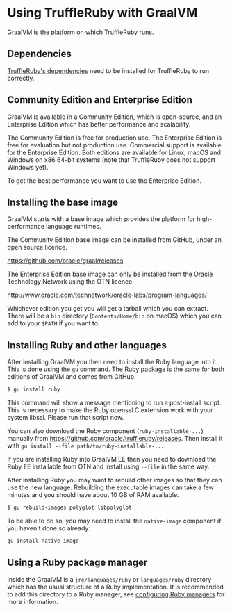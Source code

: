 # Using TruffleRuby with GraalVM

[GraalVM](http://graalvm.org/) is the platform on which TruffleRuby runs.

## Dependencies

[TruffleRuby's dependencies](../../README.md#dependencies) need to be installed
for TruffleRuby to run correctly.

## Community Edition and Enterprise Edition

GraalVM is available in a Community Edition, which is open-source, and an
Enterprise Edition which has better performance and scalability.

The Community Edition is free for production use. The Enterprise Edition is free
for evaluation but not production use. Commercial support is available for the
Enterprise Edition. Both editions are available for Linux, macOS and Windows on
x86 64-bit systems (note that TruffleRuby does not support Windows yet).

To get the best performance you want to use the Enterprise Edition.

## Installing the base image

GraalVM starts with a base image which provides the platform for
high-performance language runtimes.

The Community Edition base image can be installed from GitHub, under an open
source licence.

https://github.com/oracle/graal/releases

The Enterprise Edition base image can only be installed from the Oracle
Technology Network using the OTN licence.

http://www.oracle.com/technetwork/oracle-labs/program-languages/

Whichever edition you get you will get a tarball which you can extract. There
will be a `bin` directory (`Contents/Home/bin` on macOS) which you can add to
your `$PATH` if you want to.

## Installing Ruby and other languages

After installing GraalVM you then need to install the Ruby language into it.
This is done using the `gu` command. The Ruby package is the same for both
editions of GraalVM and comes from GitHub.

```bash
$ gu install ruby
```

This command will show a message mentioning to run a post-install script.
This is necessary to make the Ruby openssl C extension work with your system libssl.
Please run that script now.

You can also download the Ruby component (`ruby-installable-...`) manually from
https://github.com/oracle/truffleruby/releases. Then install it with
`gu install --file path/to/ruby-installable-...`.

If you are installing Ruby into GraalVM EE then you need to download the Ruby
EE installable from OTN and install using `--file` in the same way.

After installing Ruby you may want to rebuild other images so that they can
use the new language. Rebuilding the executable images can take a few minutes
and you should have about 10 GB of RAM available.

```bash
$ gu rebuild-images polyglot libpolyglot
```

To be able to do so, you may need to install the `native-image` component if you
haven't done so already:

```bash
gu install native-image
```

## Using a Ruby package manager

Inside the GraalVM is a `jre/languages/ruby` or `languages/ruby` directory which
has the usual structure of a Ruby implementation. It is recommended to add this
directory to a Ruby manager, see [configuring Ruby managers](ruby-managers.md)
for more information.
